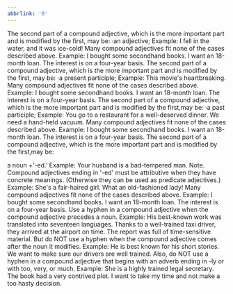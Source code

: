 ```yaml
---
abbrlink: '0'
---
```

The second part of a compound adjective, which is the more important part and is modified by the first, may be:
·an adjective;
Example: I fell in the water, and it was ice-cold! Many compound adjectives fit none of the cases described above.
Example:
I bought some secondhand books. I want an 18-month loan.
The interest is on a four-year basis. The second part of a compound adjective, which is the more important part and is modified by the first, may be:
·a present participle; Example:
This movie's heartbreaking. Many compound adjectives fit none of the cases described above.
Example:
I bought some secondhand books. I want an 18-month loan.
The interest is on a four-year basis. The second part of a compound adjective, which is the more important part and is modified by the first,may be:
·a past participle; Example:
You go to a restaurant for a well-deserved dinner.
We need a hand-held vacuum. Many compound adjectives fit none of the cases described above.
Example:
I bought some secondhand books. I want an 18-month loan.
The interest is on a four-year basis. The second part of a compound adjective, which is the more important part and is modified by the first,may be:



a noun +'-ed.'
Example: Your husband is a bad-tempered man. Note. Compound adjectives ending in '-ed' must be attributive when they have concrete meanings. (Otherwise they can be used as predicate adjectives.) Example:
She's a fair-haired girl.
What an old-fashioned lady! Many compound adjectives fit none of the cases described above.
Example: I bought some secondhand books.
I want an 18-month loan.
The interest is on a four-year basis. Use a hyphen in a compound adjective when the compound adjective precedes a noun.
Example:
His best-known work was translated into seventeen languages.
Thanks to a well-trained taxi driver, they arrived at the airport on time. The report was full of time-sensitive material.
But do NOT use a hyphen when the compound adjective comes after the noun it modifies. Example:
He is best known for his short stories.
We want to make sure our drivers are well trained.
Also, do NOT use a hyphen in a compound adjective that begins with an adverb ending in -ly or with too, very, or much.
Example:
She is a highly trained legal secretary.
The book had a very contrived plot. I want to take my time and not make a too hasty decision.